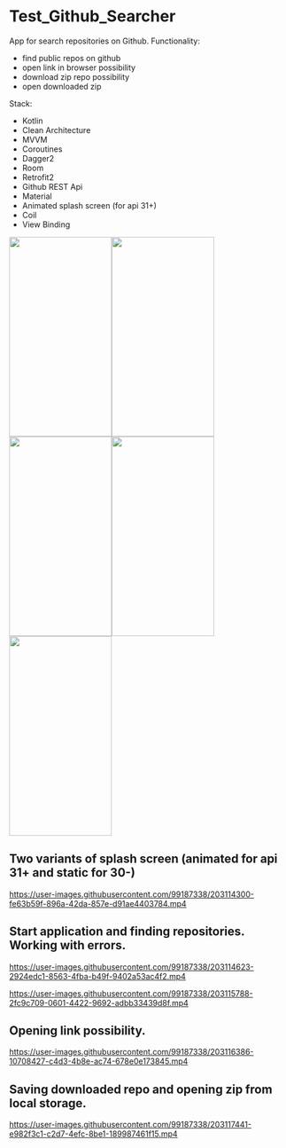 # Test_Github_Searcher
App for search repositories on Github.
Functionality:
- find public repos on github
- open link in browser possibility
- download zip repo possibility
- open downloaded zip

Stack:
- Kotlin
- Clean Architecture
- MVVM
- Coroutines
- Dagger2
- Room
- Retrofit2
- Github REST Api
- Material
- Animated splash screen (for api 31+)
- Coil
- View Binding

<img src="https://user-images.githubusercontent.com/99187338/203112032-d648e6d3-8316-4138-bfdd-6adc4f5619b7.jpg" width="185" height="360"><img src="https://user-images.githubusercontent.com/99187338/203112342-b617f7ad-1398-4a73-8333-0d8e7c423fb8.png" width="185" height="360"><img src="https://user-images.githubusercontent.com/99187338/203112095-dcdd8944-1bc2-46b1-9933-e4d8a38187de.jpg" width="185" height="360"><img src="https://user-images.githubusercontent.com/99187338/203112056-37f87a2b-2d55-45dd-a781-c3f9edeb153f.jpg" width="185" height="360"><img src="https://user-images.githubusercontent.com/99187338/203112072-4574e57f-afd4-4df7-a282-8f440a328295.jpg" width="185" height="360">

## Two variants of splash screen (animated for api 31+ and static for 30-)

https://user-images.githubusercontent.com/99187338/203114300-fe63b59f-896a-42da-857e-d91ae4403784.mp4

## Start application and finding repositories. Working with errors.

https://user-images.githubusercontent.com/99187338/203114623-2924edc1-8563-4fba-b49f-9402a53ac4f2.mp4

https://user-images.githubusercontent.com/99187338/203115788-2fc9c709-0601-4422-9692-adbb33439d8f.mp4

## Opening link possibility.

https://user-images.githubusercontent.com/99187338/203116386-10708427-c4d3-4b8e-ac74-678e0e173845.mp4

## Saving downloaded repo and opening zip from local storage.

https://user-images.githubusercontent.com/99187338/203117441-e982f3c1-c2d7-4efc-8be1-189987461f15.mp4
